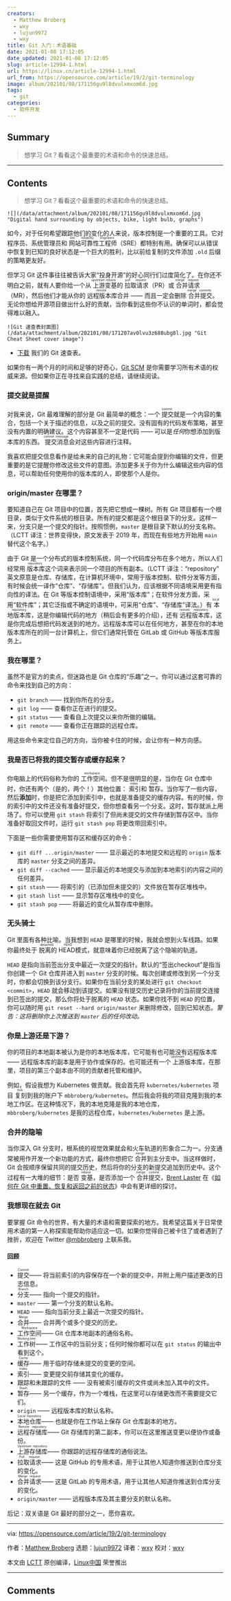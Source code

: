 ```yaml
---
creators:
  - Matthew Broberg
  - wxy
  - lujun9972
  - wxy
title: Git 入门：术语基础
date: 2021-01-08 17:12:05
date_updated: 2021-01-08 17:12:05
slug: article-12994-1.html
url: https://linux.cn/article-12994-1.html
url_from: https://opensource.com/article/19/2/git-terminology
image: album/202101/08/171156gu9l8dvulxmxom6d.jpg
tags:
  - git
categories:
  - 软件开发
---
```


## Summary

> 想学习 Git？看看这个最重要的术语和命令的快速总结。

***

<!-- more -->

## Contents

> 
> 想学习 Git？看看这个最重要的术语和命令的快速总结。
> 
> 
> 

`![](/data/attachment/album/202101/08/171156gu9l8dvulxmxom6d.jpg "Digital hand surrounding by objects, bike, light bulb, graphs")`

如今，对于任何希望跟踪他们的变化的人来说，版本控制是一个重要的工具。它对程序员、系统管理员和<ruby> 网站可靠性工程师 <rt>  site reliability engineers </rt></ruby>（SRE）都特别有用。确保可以从错误中恢复到已知的良好状态是一个巨大的胜利，比以前给复制的文件添加 `.old` 后缀的策略更友好。

但学习 Git 这件事往往被告诉大家“投身开源”的好心同行们过度简化了。在你还不明白之前，就有人要你给一个从<ruby> 上游 <rt>  upstream </rt></ruby> <ruby> 变基 <rt>  rebase </rt></ruby>的<ruby> 拉取请求 <rt>  pull request </rt></ruby>（PR）或<ruby> 合并请求 <rt>  merge request </rt></ruby>（MR），然后他们才能从你的<ruby> 远程版本库 <rt>  remote </rt></ruby>合并 —— 而且一定会删除<ruby> 合并提交 <rt>  merge commits </rt></ruby>。无论你想给开源项目做出什么好的贡献，当你看到这些你不认识的单词时，都会觉得难以融入。

`![Git 速查表封面图](/data/attachment/album/202101/08/171207av0lvu3z688ubg8l.jpg "Git Cheat Sheet cover image")`

* [下载](https://opensource.com/downloads/cheat-sheet-git) 我们的 Git 速查表。

如果你有一两个月的时间和足够的好奇心，[Git SCM](https://git-scm.com/about) 是你需要学习所有术语的权威来源。但如果你正在寻找来自实践的总结，请继续阅读。

### 提交就是提醒

对我来说，Git 最难理解的部分是 Git 最简单的概念：一个<ruby> 提交 <rt>  commit </rt></ruby>就是一个内容的集合，包括一个关于描述的信息，以及之前的提交。没有固有的代码发布策略，甚至没有内置的明确建议。这个内容甚至不一定是代码 —— 可以是*任何*你想添加到版本库的东西。<ruby> 提交消息 <rt>  commit message </rt></ruby>会对这些内容进行注释。

我喜欢把提交信息看作是给未来的自己的礼物：它可能会提到你编辑的文件，但更重要的是它提醒你修改这些文件的意图。添加更多关于你为什么编辑这些内容的信息，可以帮助任何使用你的版本库的人，即使那个人是你。

### origin/master 在哪里？

要知道自己在 Git 项目中的位置，首先把它想成一棵树。所有 Git 项目都有一个根目录，类似于文件系统的根目录。所有的提交都是这个根目录下的分支。这样一来，分支只是一个提交的指针。按照惯例，`master` 是根目录下默认的分支名称。（LCTT 译注：世界变得快，原文发表于 2019 年，而现在有些地方开始用 `main` 替代这个名字。）

由于 Git 是一个分布式的版本控制系统，同一个代码库分布在多个地方，所以人们经常用<ruby> 版本库 <rt>  repository </rt></ruby>这个词来表示同一个项目的所有副本。（LCTT 译注：“repository” 英文原意是仓库、存储库，在计算机环境中，常用于版本控制、软件分发等方面，有时候会统一译作“仓库”、“存储库”。但我们认为，应该根据不同语境采用更有指向性的译法。在 Git 等版本控制语境中，采用“版本库”；在软件分发方面，采用“软件库”；其它泛指或不确定的语境中，可采用“仓库”、“存储库”译法。）有<ruby> 本地版本库 <rt>  local repository </rt></ruby>，这是你编辑代码的地方（稍后会有更多的介绍），还有<ruby> 远程版本库 <rt>  remote repository </rt></ruby>，这是你完成后想把代码发送到的地方。远程版本库可以在任何地方，甚至在你的本地版本库所在的同一台计算机上，但它们通常托管在 GitLab 或 GitHub 等版本库服务上。

### 我在哪里？

虽然不是官方的卖点，但迷路也是 Git 仓库的“乐趣”之一。你可以通过这套可靠的命令来找到自己的方向：

* `git branch` —— 找到你所在的分支。
* `git log` —— 查看你正在进行的提交。
* `git status` —— 查看自上次提交以来你所做的编辑。
* `git remote` —— 查看你正在跟踪的远程仓库。

用这些命令来定位自己的方向，当你被卡住的时候，会让你有一种方向感。

### 我是否已将我的提交暂存或缓存起来？

你电脑上的代码俗称为你的<ruby> 工作空间 <rt>  workspace </rt></ruby>。但不是很明显的是，当你在 Git 仓库中时，你还有两个（是的，两个！）其他位置：<ruby> 索引 <rt>  index </rt></ruby>和<ruby> 暂存 <rt>  stash </rt></ruby>。当你写了一些内容，然后**添加**时，你是把它添加到索引中，也就是准备提交的缓存内容。有的时候，你的索引中的文件还没有准备好提交，但你想查看另一个分支。这时，暂存就派上用场了。你可以使用 `git stash` 将索引了但尚未提交的文件存储到暂存区中。当你准备好取回文件时，运行 `git stash pop` 将更改带回索引中。

下面是一些你需要使用暂存区和缓存区的命令：

* `git diff ...origin/master` —— 显示最近的本地提交和远程的 `origin` 版本库的 `master` 分支之间的差异。
* `git diff --cached` —— 显示最近的本地提交与添加到本地索引的内容之间的任何差异。
* `git stash` —— 将索引的（已添加但未提交的）文件放在暂存区堆栈中。
* `git stash list` —— 显示暂存区堆栈中的变化。
* `git stash pop` —— 将最近的变化从暂存库中删除。

### 无头骑士

Git 里面有各种比喻。当我想到 `HEAD` 是哪里的时候，我就会想到火车线路。如果你最终处于<ruby> 脱离的 HEAD <rt>  detached HEAD </rt></ruby>模式，就意味着你已经脱离了这个隐喻的轨道。

`HEAD` 是指向当前签出分支中最近一次提交的指针。默认的“签出checkout”是指当你创建一个 Git 仓库并进入到 `master` 分支的时候。每次创建或修改到另一个分支时，你都会切换到该分支行。如果你在当前分支的某处进行 `git checkout <commit>`，`HEAD` 就会移动到该提交。如果没有提交历史记录将你的当前提交连接到已签出的提交，那么你将处于脱离的 `HEAD` 状态。如果你找不到 `HEAD` 的位置，你可以随时用 `git reset --hard origin/master` 来删除修改，回到已知状态。*警告：这将删除你上次推送到 `master` 后的任何改动。*

### 你是上游还是下游？

你的项目的本地副本被认为是你的本地版本库，它可能有也可能没有远程版本库 —— 远程版本库的副本是用于协作或保存的。也可能还有一个<ruby> 上游 <rt>  upstream </rt></ruby>版本库，在那里，项目的第三个副本由不同的贡献者托管和维护。

例如，假设我想为 Kubernetes 做贡献。我会首先将 `kubernetes/kubernetes` 项目<ruby> 复刻 <rt>  fork </rt></ruby>到我的账户下 `mbbroberg/kubernetes`。然后我会将我的项目克隆到我的本地工作区。在这种情况下，我的本地克隆是我的本地仓库，`mbbroberg/kubernetes` 是我的远程仓库，`kubernetes/kubernetes` 是上游。

### 合并的隐喻

当你深入 Git 分支时，根系统的视觉效果就会和火车轨道的形象合二为一。分支通常被用作开发一个新功能的方式，最终你想把它<ruby> 合并 <rt>  merge </rt></ruby>到主分支中。当这样做时，Git 会按顺序保留共同的提交历史，然后将你的分支的新提交追加到历史中。这个过程有一大堆的细节：是否<ruby> 变基 <rt>  rebase </rt></ruby>，是否添加一个<ruby> 合并提交 <rt>  merge commit </rt></ruby>，[Brent Laster](https://opensource.com/users/bclaster) 在《[如何在 Git 中重置、恢复和返回之前的状态](https://opensource.com/article/18/6/git-reset-revert-rebase-commands)》中会有更详细的探讨。

### 我想现在就去 Git

要掌握 Git 命令的世界，有大量的术语和需要探索的地方。我希望这篇关于日常使用术语的第一人称探索能帮助你适应这一切。如果你觉得自己被卡住了或者遇到了挫折，欢迎在 Twitter [@mbbroberg](https://twitter.com/mbbroberg) 上联系我。

#### 回顾

* <ruby> 提交 <rt>  Commit </rt></ruby> —— 将当前索引的内容保存在一个新的提交中，并附上用户描述更改的日志信息。
* <ruby> 分支 <rt>  Branch </rt></ruby> —— 指向一个提交的指针。
* `master` —— 第一个分支的默认名称。
* `HEAD` —— 指向当前分支上最近一次提交的指针。
* <ruby> 合并 <rt>  Merge </rt></ruby> —— 合并两个或多个提交的历史。
* <ruby> 工作空间 <rt>  Workspace </rt></ruby> —— Git 仓库本地副本的通俗名称。
* <ruby> 工作树 <rt>  Working tree </rt></ruby> —— 工作区中的当前分支；任何时候你都可以在 `git status` 的输出中看到这个。
* <ruby> 缓存 <rt>  Cache </rt></ruby> —— 用于临时存储未提交的变更的空间。
* <ruby> 索引 <rt>  Index </rt></ruby> —— 变更提交前存储其变化的缓存。
* 跟踪和未跟踪的文件 —— 没有被索引缓存的文件或尚未加入其中的文件。
* <ruby> 暂存 <rt>  Stash </rt></ruby> —— 另一个缓存，作为一个堆栈，在这里可以存储更改而不需要提交它们。
* `origin` —— 远程版本库的默认名称。
* <ruby> 本地仓库 <rt>  Local repository </rt></ruby> —— 也就是你在工作站上保存 Git 仓库副本的地方。
* <ruby> 远程存储库 <rt>  Remote repository </rt></ruby> —— Git 存储库的第二副本，你可以在这里推送变更以便协作或备份。
* <ruby> 上游存储库 <rt>  Upstream repository </rt></ruby> —— 你跟踪的远程存储库的通俗说法。
* <ruby> 拉取请求 <rt>  Pull request </rt></ruby> —— 这是 GitHub 的专用术语，用于让其他人知道你推送到仓库分支的变化。
* <ruby> 合并请求 <rt>  Merge request </rt></ruby> —— 这是 GitLab 的专用术语，用于让其他人知道你推送到仓库分支的变化。
* `origin/master` —— 远程版本库及其主要分支的默认名称。

后记：双关语是 Git 最好的部分之一，愿你喜欢。

---

via: <https://opensource.com/article/19/2/git-terminology>

作者：[Matthew Broberg](https://opensource.com/users/mbbroberg) 选题：[lujun9972](https://github.com/lujun9972) 译者：[wxy](https://github.com/wxy) 校对：[wxy](https://github.com/wxy)

本文由 [LCTT](https://github.com/LCTT/TranslateProject) 原创编译，[Linux中国](https://linux.cn/) 荣誉推出

***

## Comments
